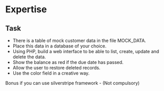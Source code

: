 # Expertise

## Task
* There is a table of mock customer data in the file MOCK_DATA.
* Place this data in a database of your choice. 
* Using PHP, build a web interface to be able to list, create, update and delete the data.
* Show the balance as red if the due date has passed.
* Allow the user to restore deleted records.
* Use the color field in a creative way.

Bonus if you can use silverstripe framework - (Not compulsory)
